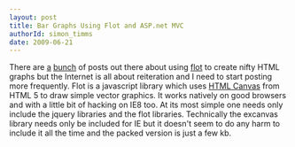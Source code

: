 ```yaml
---
layout: post
title: Bar Graphs Using Flot and ASP.net MVC
authorId: simon_timms
date: 2009-06-21
---
```


There are [a](http://blog.rebeccamurphey.com/2007/12/17/graph-table-data-jquery-flot/) [bunch](http://blog.bobpeers.com/tag/flot/) of posts out there about using [flot](http://code.google.com/p/flot/) to create nifty HTML graphs but the Internet is all about reiteration and I need to start posting more frequently. Flot is a javascript library which uses [HTML Canvas](http://en.wikipedia.org/wiki/Canvas_(HTML_element)) from HTML 5 to draw simple vector graphics. It works natively on good browsers and with a little bit of hacking on IE8 too. At its most simple one needs only include the jquery libraries and the flot libraries. Technically the excanvas library needs only be included for IE but it doesn't seem to do any harm to include it all the time and the packed version is just a few kb.

  
<script src="" language="javascript" type="text/javascript">   
  
" language="javascript" type="text/javascript"><script language="javascript" type="text/javascript" src="">

As you can see I always use the ResolveClientURL function to resolve paths to javascript libraries. This section is added to my Site.Master but if your site doesn't include graphs on every page then it would be more efficient to include it only on the pages with graphs. For the purposes of this post we're also going to add

  
<script src="" language="javascript" type="text/javascript">

which adds some extensions to the normal flot package. We're most interested in tick labels on the x-axis. More on that later. Now we need to get some data ready to be graphed. I have a handy function in the repository for fetching a list of data objects, in the controller for the page I call

  
public ActionResult Index()  
 {  
 ViewData["UserActivityTotals"] repository.getUserActivityTotals(user.userID);  
 return View()  
 }

This returns a collection of UserActivityTotal objects which are lightweight objects

```csharp  
namespace ActivityTracker.Models   
{  
 public class UserActivityTotal  
 {  
 public string ActivityName { get; set; }  
 public int TotalPoints { get; set; }  
 }  
}
```
Now in the view I print out this information into javascript

```  
var userActivitiesNames = [<%   
 counter = 1;  
 if(null != ViewData["UserActivityTotals"])  
 {  
 foreach(UserActivityTotal uat in ViewData["UserActivityTotals"] as List)  
 {  
 if(counter > 1)  
 Response.Write(",");  
 Response.Write("[" + counter + ","" + uat.ActivityName + ""]");  
 counter ++;  
 }  
 }  
  
 %>];
 ```

That counter thing is in there because javascript can't handle a trailing comma in array definitions unlike Perl or Ruby. That would be a really nice thing to fix for the next version of javascript. Anyway this results in something which looks like

  
var userActivities = [[0.5, 1899],[1.5, 157],[2.5, 904]];

We're just putting in a monatomically increasing series for the x value. These ensure that the columns don't overlap or have large gaps between them. Why don't we just put in the values which we have in the ActivityName field? Because flot doesn't handle x-axis labels which are not numerical or dates. For that we have to start using the extension to flot which we included earlier. First let's just get the graph onto the page.

Add a div to define the size and location of the graph

  
<div id="UserActivityTotalsGraph" style="width:600px;height:300px;"></div>

and a snippet of javascript which sets up the graph object and assigns it to the div

 ``` 
$.plot($("#UserActivityTotalsGraph"), [userActivities], {  
 label: "Points",  
 series: {  
 data: userActivities,  
 color: "rgb(182,188,194)"  
 },  
 bars: { show: true, barWidth: 1.0 },  
 yaxis: { min: 0 }  
 });
```
[![](http://stimms.files.wordpress.com/2009/06/flotgraph1.jpg?w=300)](http://stimms.files.wordpress.com/2009/06/flotgraph1.jpg)

That looks pretty nice except for the labels on the bottom. To get those working we hop back into the view and add an xaxis line to the plot call.

```
$.plot($("#UserActivityTotalsGraph"), [userActivities], { label: "Points",  
 series: {  
 data: userActivities,  
 color: "rgb(182,188,194)"  
 },  
 bars: { show: true, barWidth: 1.0 },  
 yaxis: { min: 0 },  
 xaxis: { ticks: userActivitiesNames}  
 });
```

This uses another array called userActivitiesNames which we define with

```  
var userActivitiesNames = [<%  
 counter = 1;  
 if(null != ViewData["UserActivityTotals"])  
 {  
 foreach(UserActivityTotal uat in ViewData["UserActivityTotals"] as List)  
 {  
 if(counter > 1)  
 Response.Write(",");  
 Response.Write("[" + counter + ","" + uat.ActivityName + ""]");  
 counter ++;  
 }  
 }  
  
 %>];
```
And we're done! The final product looks like this:

[![](http://stimms.files.wordpress.com/2009/06/flotgraph2.jpg?w=300)](http://stimms.files.wordpress.com/2009/06/flotgraph2.jpg)



